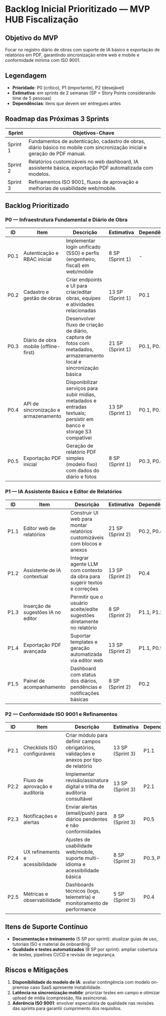 # Backlog Inicial Prioritizado — MVP HUB Fiscalização

## Objetivo do MVP
Focar no registro diário de obras com suporte de IA básico e exportação de relatórios em PDF, garantindo sincronização entre web e mobile e conformidade mínima com ISO 9001.

## Legendagem
- **Prioridade**: P0 (crítico), P1 (importante), P2 (desejável)
- **Estimativa**: em sprints de 2 semanas (SP = Story Points considerando time de 5 pessoas)
- **Dependências**: itens que devem ser entregues antes

## Roadmap das Próximas 3 Sprints

| Sprint | Objetivos-Chave |
| --- | --- |
| Sprint 1 | Fundamentos de autenticação, cadastro de obras, diário básico no mobile com sincronização inicial e geração de PDF manual. |
| Sprint 2 | Relatórios customizáveis no web dashboard, IA assistente básica, exportação PDF automatizada com modelos. |
| Sprint 3 | Refinamentos ISO 9001, fluxos de aprovação e melhorias de usabilidade web/mobile. |

## Backlog Prioritizado

### P0 — Infraestrutura Fundamental e Diário de Obra
| ID | Item | Descrição | Estimativa | Dependências |
| --- | --- | --- | --- | --- |
| P0.1 | Autenticação e RBAC inicial | Implementar login unificado (SSO) e perfis (engenheiro, fiscal) em web/mobile | 8 SP (Sprint 1) | - |
| P0.2 | Cadastro e gestão de obras | Criar endpoints e UI para criar/editar obras, equipes e atividades relacionadas | 13 SP (Sprint 1) | P0.1 |
| P0.3 | Diário de obra mobile (offline-first) | Desenvolver fluxo de criação de diário, captura de fotos com metadados, armazenamento local e sincronização básica | 21 SP (Sprint 1) | P0.1, P0.2 |
| P0.4 | API de sincronização e armazenamento | Disponibilizar serviços para subir mídias, metadados e entradas textuais; persistir em banco e storage S3 compatível | 13 SP (Sprint 1) | P0.1, P0.2 |
| P0.5 | Exportação PDF inicial | Geração de relatório PDF simples (modelo fixo) com dados do diário e fotos | 8 SP (Sprint 1) | P0.3, P0.4 |

### P1 — IA Assistente Básica e Editor de Relatórios
| ID | Item | Descrição | Estimativa | Dependências |
| --- | --- | --- | --- | --- |
| P1.1 | Editor web de relatórios | Construir UI web para montar relatórios customizáveis com blocos e anexos | 21 SP (Sprint 2) | P0.2, P0.4 |
| P1.2 | Assistente de IA contextual | Integrar agente LLM com contexto da obra para sugerir textos e correções | 13 SP (Sprint 2) | P0.4 |
| P1.3 | Inserção de sugestões IA no editor | Permitir que o usuário aceite/edite sugestões diretamente no relatório | 8 SP (Sprint 2) | P1.1, P1.2 |
| P1.4 | Exportação PDF avançada | Suportar templates e geração automatizada via editor web | 13 SP (Sprint 2) | P1.1, P0.5 |
| P1.5 | Painel de acompanhamento | Dashboard com status dos diários, pendências e notificações básicas | 8 SP (Sprint 2) | P0.2 |

### P2 — Conformidade ISO 9001 e Refinamentos
| ID | Item | Descrição | Estimativa | Dependências |
| --- | --- | --- | --- | --- |
| P2.1 | Checklists ISO configuráveis | Criar módulo para definir campos obrigatórios, validações e anexos por tipo de relatório | 13 SP (Sprint 3) | P1.1 |
| P2.2 | Fluxo de aprovação e auditoria | Implementar revisão/assinatura digital e trilha de auditoria consultável | 13 SP (Sprint 3) | P2.1 |
| P2.3 | Notificações e alertas | Enviar alertas (email/push) para diários pendentes e não conformidades | 8 SP (Sprint 3) | P0.5 |
| P2.4 | UX refinements e acessibilidade | Ajustes de usabilidade web/mobile, suporte multi-idioma e acessibilidade básica | 8 SP (Sprint 3) | P0.3, P1.1 |
| P2.5 | Métricas e observabilidade | Dashboards técnicos (logs, telemetria) e monitoramento de performance | 5 SP (Sprint 3) | P0.4 |

## Itens de Suporte Contínuo
- **Documentação e treinamento** (5 SP por sprint): atualizar guias de uso, tutoriais ISO e material de onboarding.
- **Qualidade e testes automatizados** (8 SP por sprint): ampliar cobertura de testes, pipelines CI/CD e revisão de segurança.

## Riscos e Mitigações
1. **Disponibilidade do modelo de IA**: avaliar contingência com modelo on-premise caso SaaS apresente instabilidade.
2. **Latência na sincronização mobile**: priorizar testes em campo e otimizar upload de mídia (compressão, fila assíncrona).
3. **Aderência ISO 9001**: envolver especialista de qualidade nas revisões das sprints para garantir cumprimento dos requisitos.

